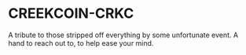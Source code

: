 # CREEKCOIN-CRKC
A tribute to those stripped off everything by some unfortunate event. A hand to reach out to, to help ease your mind.
